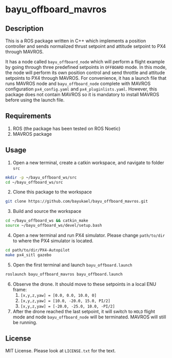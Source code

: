 # bayu_offboard_mavros

## Description
This is a ROS package written in C++ which implements a position controller and sends normalized thrust setpoint and attitude setpoint to PX4 through MAVROS.

It has a node called `bayu_offboard_node` which will perform a flight example by going through three predefined setpoints in `OFFBOARD` mode. In this mode, the node will perform its own position control and send throttle and attitude setpoints to PX4 through MAVROS. For convenience, it has a launch file that runs MAVROS node and `bayu_offboard_node` complete with MAVROS configuration `px4_config.yaml` and `px4_pluginlists.yaml`. However, this package does not contain MAVROS so it is mandatory to install MAVROS before using the launch file.

## Requirements

1. ROS (the package has been tested on ROS Noetic)
2. MAVROS package

## Usage

1. Open a new terminal, create a catkin workspace, and navigate to folder `src`
```bash
mkdir -p ~/bayu_offboard_ws/src
cd ~/bayu_offboard_ws/src
```
2. Clone this package to the workspace
```bash
git clone https://github.com/bayukael/bayu_offboard_mavros.git
```
3. Build and source the workspace
```bash
cd ~/bayu_offboard_ws && catkin_make
source ~/bayu_offboard_ws/devel/setup.bash
```
4. Open a new terminal and run PX4 simulator. Please change `path/to/dir` to where the PX4 simulator is located.
```bash
cd path/to/dir/PX4-Autopilot
make px4_sitl gazebo
```
5. Open the first terminal and launch `bayu_offboard.launch`
```bash
roslaunch bayu_offboard_mavros bayu_offboard.launch
```
6. Observe the drone. It should move to these setpoints in a local ENU frame:
    1. `[x,y,z,yaw] = [0.0, 0.0, 10.0, 0]`
    2. `[x,y,z,yaw] = [10.0, -20.0, 15.0, PI/2]`
    3. `[x,y,z,yaw] = [-20.0, -25.0, 10.0, -PI/2]`
7. After the drone reached the last setpoint, it will switch to `HOLD` flight mode and node `bayu_offboard_node` will be terminated. MAVROS will still be running.
## License
MIT License. Please look at `LICENSE.txt` for the text.
